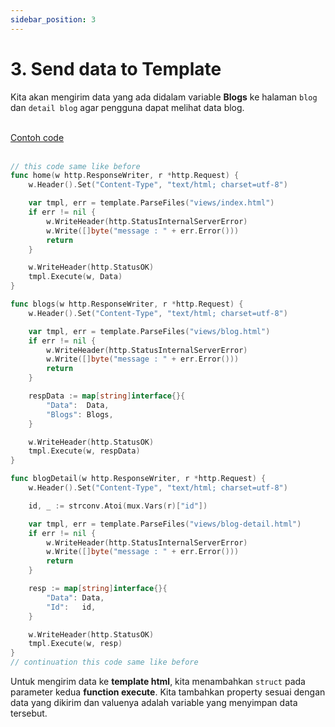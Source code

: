 ```yaml
---
sidebar_position: 3
---
```


# 3. Send data to Template

Kita akan mengirim data yang ada didalam variable **Blogs** ke halaman `blog` dan `detail blog` agar pengguna dapat melihat data blog.

<br />

<a class="btn-example-code" href="https://github.com/demo-dumbways/ebook-code-result-chapter-2-golang/blob/day3-2-send-data-to-template/main.go">
Contoh code
</a>

<br />
<br />

```go {26-29,32} title="main.go"
// this code same like before
func home(w http.ResponseWriter, r *http.Request) {
    w.Header().Set("Content-Type", "text/html; charset=utf-8")

    var tmpl, err = template.ParseFiles("views/index.html")
    if err != nil {
        w.WriteHeader(http.StatusInternalServerError)
        w.Write([]byte("message : " + err.Error()))
        return
    }

    w.WriteHeader(http.StatusOK)
    tmpl.Execute(w, Data)
}

func blogs(w http.ResponseWriter, r *http.Request) {
    w.Header().Set("Content-Type", "text/html; charset=utf-8")

    var tmpl, err = template.ParseFiles("views/blog.html")
    if err != nil {
        w.WriteHeader(http.StatusInternalServerError)
        w.Write([]byte("message : " + err.Error()))
        return
    }

    respData := map[string]interface{}{
        "Data":  Data,
        "Blogs": Blogs,
    }

    w.WriteHeader(http.StatusOK)
    tmpl.Execute(w, respData)
}

func blogDetail(w http.ResponseWriter, r *http.Request) {
    w.Header().Set("Content-Type", "text/html; charset=utf-8")

    id, _ := strconv.Atoi(mux.Vars(r)["id"])

    var tmpl, err = template.ParseFiles("views/blog-detail.html")
    if err != nil {
        w.WriteHeader(http.StatusInternalServerError)
        w.Write([]byte("message : " + err.Error()))
        return
    }

    resp := map[string]interface{}{
        "Data": Data,
        "Id":   id,
    }

    w.WriteHeader(http.StatusOK)
    tmpl.Execute(w, resp)
}
// continuation this code same like before
```

Untuk mengirim data ke **template html**, kita menambahkan `struct` pada parameter kedua **function execute**. Kita tambahkan property sesuai dengan data yang dikirim dan valuenya adalah variable yang menyimpan data tersebut.
